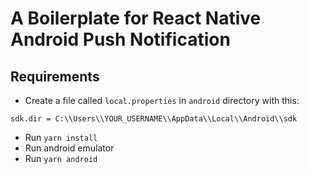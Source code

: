 # A Boilerplate for React Native Android Push Notification

##

## Requirements

- Create a file called `local.properties` in `android` directory with this:

```
sdk.dir = C:\\Users\\YOUR_USERNAME\\AppData\\Local\\Android\\sdk
```

- Run `yarn install`
- Run android emulator
- Run `yarn android`

##

